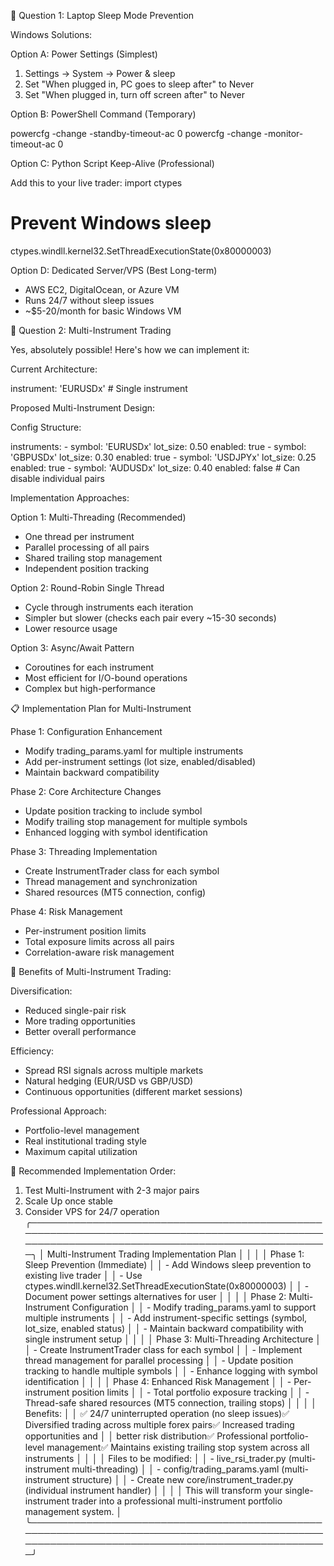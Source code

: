 🔋 Question 1: Laptop Sleep Mode Prevention

Windows Solutions:

Option A: Power Settings (Simplest)

1. Settings → System → Power & sleep
2. Set "When plugged in, PC goes to sleep after" to Never
3. Set "When plugged in, turn off screen after" to Never

Option B: PowerShell Command (Temporary)

powercfg -change -standby-timeout-ac 0
powercfg -change -monitor-timeout-ac 0

Option C: Python Script Keep-Alive (Professional)

Add this to your live trader:
import ctypes

# Prevent Windows sleep

ctypes.windll.kernel32.SetThreadExecutionState(0x80000003)

Option D: Dedicated Server/VPS (Best Long-term)

- AWS EC2, DigitalOcean, or Azure VM
- Runs 24/7 without sleep issues
- ~$5-20/month for basic Windows VM

🎯 Question 2: Multi-Instrument Trading

Yes, absolutely possible! Here's how we can implement it:

Current Architecture:

instrument: 'EURUSDx' # Single instrument

Proposed Multi-Instrument Design:

Config Structure:

instruments: - symbol: 'EURUSDx'
lot_size: 0.50
enabled: true - symbol: 'GBPUSDx'
lot_size: 0.30
enabled: true - symbol: 'USDJPYx'
lot_size: 0.25
enabled: true - symbol: 'AUDUSDx'
lot_size: 0.40
enabled: false # Can disable individual pairs

Implementation Approaches:

Option 1: Multi-Threading (Recommended)

- One thread per instrument
- Parallel processing of all pairs
- Shared trailing stop management
- Independent position tracking

Option 2: Round-Robin Single Thread

- Cycle through instruments each iteration
- Simpler but slower (checks each pair every ~15-30 seconds)
- Lower resource usage

Option 3: Async/Await Pattern

- Coroutines for each instrument
- Most efficient for I/O-bound operations
- Complex but high-performance

📋 Implementation Plan for Multi-Instrument

Phase 1: Configuration Enhancement

- Modify trading_params.yaml for multiple instruments
- Add per-instrument settings (lot size, enabled/disabled)
- Maintain backward compatibility

Phase 2: Core Architecture Changes

- Update position tracking to include symbol
- Modify trailing stop management for multiple symbols
- Enhanced logging with symbol identification

Phase 3: Threading Implementation

- Create InstrumentTrader class for each symbol
- Thread management and synchronization
- Shared resources (MT5 connection, config)

Phase 4: Risk Management

- Per-instrument position limits
- Total exposure limits across all pairs
- Correlation-aware risk management

🎯 Benefits of Multi-Instrument Trading:

Diversification:

- Reduced single-pair risk
- More trading opportunities
- Better overall performance

Efficiency:

- Spread RSI signals across multiple markets
- Natural hedging (EUR/USD vs GBP/USD)
- Continuous opportunities (different market sessions)

Professional Approach:

- Portfolio-level management
- Real institutional trading style
- Maximum capital utilization

🚀 Recommended Implementation Order:


1. Test Multi-Instrument with 2-3 major pairs
2. Scale Up once stable
3. Consider VPS for 24/7 operation
   ╭────────────────────────────────────────────────────────────────────────────────────────────────────────────────────────────────────────────────╮
   │ Multi-Instrument Trading Implementation Plan │
   │ │
   │ Phase 1: Sleep Prevention (Immediate) │
   │ - Add Windows sleep prevention to existing live trader │
   │ - Use ctypes.windll.kernel32.SetThreadExecutionState(0x80000003) │
   │ - Document power settings alternatives for user │
   │ │
   │ Phase 2: Multi-Instrument Configuration │
   │ - Modify trading_params.yaml to support multiple instruments │
   │ - Add instrument-specific settings (symbol, lot_size, enabled status) │
   │ - Maintain backward compatibility with single instrument setup │
   │ │
   │ Phase 3: Multi-Threading Architecture │
   │ - Create InstrumentTrader class for each symbol │
   │ - Implement thread management for parallel processing │
   │ - Update position tracking to handle multiple symbols │
   │ - Enhance logging with symbol identification │
   │ │
   │ Phase 4: Enhanced Risk Management │
   │ - Per-instrument position limits │
   │ - Total portfolio exposure tracking │
   │ - Thread-safe shared resources (MT5 connection, trailing stops) │
   │ │
   │ Benefits: │
   │ ✅ 24/7 uninterrupted operation (no sleep issues)✅ Diversified trading across multiple forex pairs✅ Increased trading opportunities and │
   │ better risk distribution✅ Professional portfolio-level management✅ Maintains existing trailing stop system across all instruments │
   │ │
   │ Files to be modified: │
   │ - live_rsi_trader.py (multi-instrument multi-threading) │
   │ - config/trading_params.yaml (multi-instrument structure) │
   │ - Create new core/instrument_trader.py (individual instrument handler) │
   │ │
   │ This will transform your single-instrument trader into a professional multi-instrument portfolio management system. │
   ╰────────────────────────────────────────────────────────────────────────────────────────────────────────────────────────────────────────────────╯
